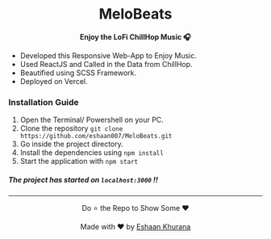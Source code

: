 <h1 align="center">MeloBeats</h1>
<p align="center"><b>Enjoy the LoFi ChillHop Music 🎧</b></p>


- Developed this Responsive Web-App to Enjoy Music. 
- Used ReactJS and Called in the Data from ChillHop. 
- Beautified using SCSS Framework.
- Deployed on Vercel.

### Installation Guide
1. Open the Terminal/ Powershell on your PC.
2. Clone the repository `git clone https://github.com/eshaan007/MeloBeats.git`
3. Go inside the project directory.
4. Install the dependencies using `npm install`
5. Start the application with `npm start`

##### The project has started on `localhost:3000` !!

---
<p align="center"> Do ⭐ the Repo to Show Some ❤️ </a></p>
<p align="center"> Made with ❤️ by <a href="https://eshaankhurana.com">Eshaan Khurana</a></p>
